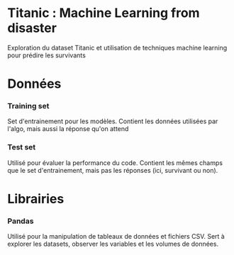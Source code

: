 # Titanic : Machine Learning from disaster

Exploration du dataset Titanic et utilisation de techniques machine learning pour prédire les survivants

# Données

### Training set 
Set d'entrainement pour les modèles.
Contient les données utilisées par l'algo, mais aussi la réponse qu'on attend

### Test set
Utilisé pour évaluer la performance du code.
Contient les mêmes champs que le set d'entrainement, mais pas les réponses (ici, survivant ou non).

# Librairies

### Pandas
Utilisé pour la manipulation de tableaux de données et fichiers CSV.
Sert à explorer les datasets, observer les variables et les volumes de données.
